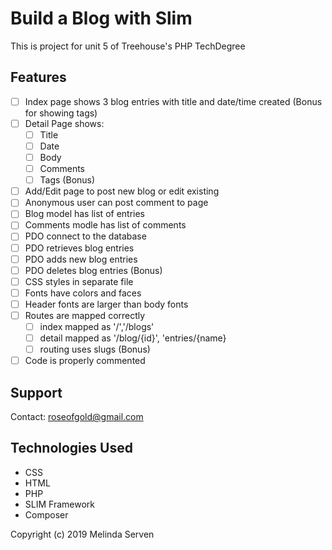 # Build a Blog with Slim
This is project for unit 5 of Treehouse's PHP TechDegree

## Features
- [ ] Index page shows 3 blog entries with title and date/time created (Bonus for showing tags)
- [ ] Detail Page shows:
    - [ ] Title
    - [ ] Date
    - [ ] Body
    - [ ] Comments
    - [ ] Tags (Bonus)
- [ ] Add/Edit page to post new blog or edit existing
- [ ] Anonymous user can post comment to page
- [ ] Blog model has list of entries
- [ ] Comments modle has list of comments
- [ ] PDO connect to the database
- [ ] PDO retrieves blog entries
- [ ] PDO adds new blog entries
- [ ] PDO deletes blog entries (Bonus)
- [ ] CSS styles in separate file
- [ ] Fonts have colors and faces
- [ ] Header fonts are larger than body fonts
- [ ] Routes are mapped correctly
    - [ ] index mapped as '/','/blogs'
    - [ ] detail mapped as '/blog/{id}', 'entries/{name}
    - [ ] routing uses slugs (Bonus)
- [ ] Code is properly commented

## Support
Contact: roseofgold@gmail.com

## Technologies Used
* CSS
* HTML
* PHP
* SLIM Framework
* Composer

Copyright (c) 2019 Melinda Serven